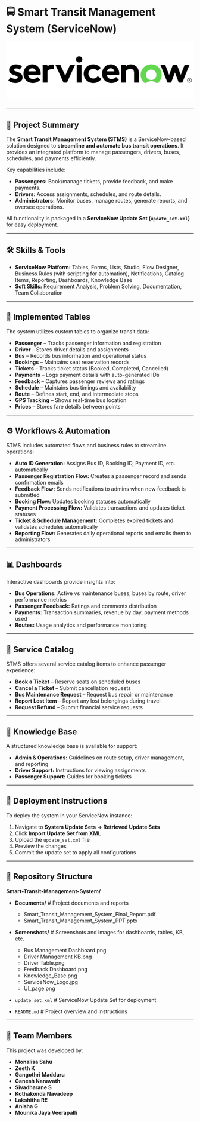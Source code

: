 # 🚍 Smart Transit Management System (ServiceNow)

![ServiceNow Logo](Screenshots/ServiceNow_Logo.jpg)

---

## 📌 Project Summary
The **Smart Transit Management System (STMS)** is a ServiceNow-based solution designed to **streamline and automate bus transit operations**. It provides an integrated platform to manage passengers, drivers, buses, schedules, and payments efficiently.  

Key capabilities include:  
- **Passengers:** Book/manage tickets, provide feedback, and make payments.  
- **Drivers:** Access assignments, schedules, and route details.  
- **Administrators:** Monitor buses, manage routes, generate reports, and oversee operations.  

All functionality is packaged in a **ServiceNow Update Set (`update_set.xml`)** for easy deployment.

---

## 🛠️ Skills & Tools
- **ServiceNow Platform:** Tables, Forms, Lists, Studio, Flow Designer, Business Rules (with scripting for automation), Notifications, Catalog Items, Reporting, Dashboards, Knowledge Base  
- **Soft Skills:** Requirement Analysis, Problem Solving, Documentation, Team Collaboration  

---

## 📂 Implemented Tables
The system utilizes custom tables to organize transit data:  
- **Passenger** – Tracks passenger information and registration  
- **Driver** – Stores driver details and assignments  
- **Bus** – Records bus information and operational status  
- **Bookings** – Maintains seat reservation records  
- **Tickets** – Tracks ticket status (Booked, Completed, Cancelled)  
- **Payments** – Logs payment details with auto-generated IDs  
- **Feedback** – Captures passenger reviews and ratings  
- **Schedule** – Maintains bus timings and availability  
- **Route** – Defines start, end, and intermediate stops  
- **GPS Tracking** – Shows real-time bus location  
- **Prices** – Stores fare details between points  

---

## ⚙️ Workflows & Automation
STMS includes automated flows and business rules to streamline operations:  
- **Auto ID Generation:** Assigns Bus ID, Booking ID, Payment ID, etc. automatically  
- **Passenger Registration Flow:** Creates a passenger record and sends confirmation emails  
- **Feedback Flow:** Sends notifications to admins when new feedback is submitted  
- **Booking Flow:** Updates booking statuses automatically  
- **Payment Processing Flow:** Validates transactions and updates ticket statuses  
- **Ticket & Schedule Management:** Completes expired tickets and validates schedules automatically  
- **Reporting Flow:** Generates daily operational reports and emails them to administrators  

---

## 📊 Dashboards
Interactive dashboards provide insights into:  
- **Bus Operations:** Active vs maintenance buses, buses by route, driver performance metrics  
- **Passenger Feedback:** Ratings and comments distribution  
- **Payments:** Transaction summaries, revenue by day, payment methods used  
- **Routes:** Usage analytics and performance monitoring  

---

## 📑 Service Catalog
STMS offers several service catalog items to enhance passenger experience:  
- **Book a Ticket** – Reserve seats on scheduled buses  
- **Cancel a Ticket** – Submit cancellation requests  
- **Bus Maintenance Request** – Request bus repair or maintenance  
- **Report Lost Item** – Report any lost belongings during travel  
- **Request Refund** – Submit financial service requests  

---

## 📖 Knowledge Base
A structured knowledge base is available for support:  
- **Admin & Operations:** Guidelines on route setup, driver management, and reporting  
- **Driver Support:** Instructions for viewing assignments  
- **Passenger Support:** Guides for booking tickets  

---

## 🚀 Deployment Instructions
To deploy the system in your ServiceNow instance:  
1. Navigate to **System Update Sets → Retrieved Update Sets**  
2. Click **Import Update Set from XML**  
3. Upload the `update_set.xml` file  
4. Preview the changes  
5. Commit the update set to apply all configurations  

---

## 📂 Repository Structure

**Smart-Transit-Management-System/**

- **Documents/** # Project documents and reports
  - Smart_Transit_Management_System_Final_Report.pdf
  - Smart_Transit_Management_System_PPT.pptx

- **Screenshots/** # Screenshots and images for dashboards, tables, KB, etc.
  - Bus Management Dashboard.png
  - Driver Management KB.png
  - Driver Table.png
  - Feedback Dashboard.png
  - Knowledge_Base.png
  - ServiceNow_Logo.jpg
  - UI_page.png

- `update_set.xml` # ServiceNow Update Set for deployment

- `README.md` # Project overview and instructions

---

## 👥 Team Members
This project was developed by:

- **Monalisa Sahu**  
- **Zeeth K**  
- **Gangothri Madduru**  
- **Ganesh Nanavath**  
- **Sivadharane S**  
- **Kothakonda Navadeep**  
- **Lakshitha RE**  
- **Anisha G**  
- **Mounika Jaya Veerapalli**
